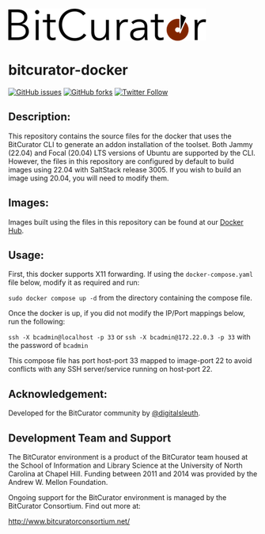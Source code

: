 ![Logo](https://github.com/BitCurator/bitcurator.github.io/blob/main/logos/BitCurator-Basic-400px.png)

# bitcurator-docker

[![GitHub issues](https://img.shields.io/github/issues/bitcurator/bitcurator-docker.svg)](https://github.com/bitcurator/bitcurator-docker/issues)
[![GitHub forks](https://img.shields.io/github/forks/bitcurator/bitcurator-docker.svg)](https://github.com/bitcurator/bitcurator-docker/network)
[![Twitter Follow](https://img.shields.io/twitter/follow/bitcurator.svg?style=social&label=Follow)](https://twitter.com/bitcurator)

## Description:

This repository contains the source files for the docker that uses the BitCurator CLI to generate an addon installation of the toolset. Both Jammy (22.04) and Focal (20.04) LTS versions of Ubuntu are supported by the CLI. However, the files in this repository are configured by default to build images using 22.04 with SaltStack release 3005. If you wish to build an image using 20.04, you will need to modify them.

## Images:

Images built using the files in this repository can be found at our [Docker Hub](https://hub.docker.com/r/bitcurator/bitcurator).

## Usage:

First, this docker supports X11 forwarding. If using the ```docker-compose.yaml``` file below, modify it as required and run:

```sudo docker compose up -d``` from the directory containing the compose file.

Once the docker is up, if you did not modify the IP/Port mappings below, run the following:

```ssh -X bcadmin@localhost -p 33``` or ```ssh -X bcadmin@172.22.0.3 -p 33``` with the password of ```bcadmin```

This compose file has port host-port 33 mapped to image-port 22 to avoid conflicts with any SSH server/service running on host-port 22.

## Acknowledgement:

Developed for the BitCurator community by [@digitalsleuth](https://github.com/digitalsleuth).

## Development Team and Support

The BitCurator environment is a product of the BitCurator team housed at the School of Information and Library Science at the University of North Carolina at Chapel Hill. Funding between 2011 and 2014 was provided by the Andrew W. Mellon Foundation.

Ongoing support for the BitCurator environment is managed by the BitCurator Consortium. Find out more at:

http://www.bitcuratorconsortium.net/

